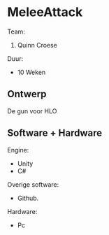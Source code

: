 # MeleeAttack

Team:
1. Quinn Croese

Duur:
 - 10 Weken
 
## Ontwerp
De gun voor HLO

## Software + Hardware
Engine:
- Unity
- C#

Overige software:
- Github.

Hardware:
- Pc
